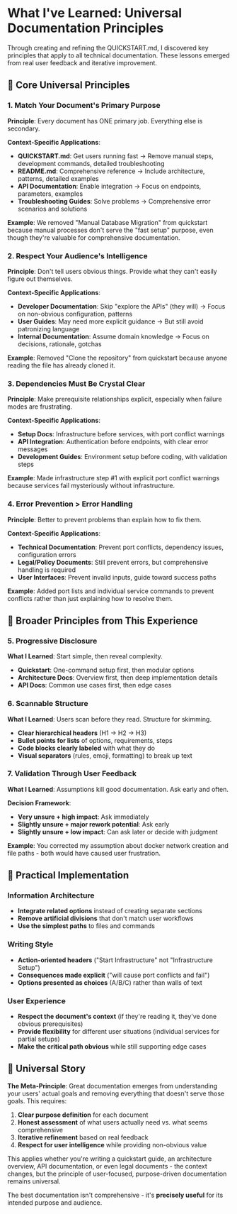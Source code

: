 # What I've Learned: Universal Documentation Principles

Through creating and refining the QUICKSTART.md, I discovered key principles that apply to all technical documentation. These lessons emerged from real user feedback and iterative improvement.

## 🎯 Core Universal Principles

### 1. Match Your Document's Primary Purpose

**Principle**: Every document has ONE primary job. Everything else is secondary.

**Context-Specific Applications**:
- **QUICKSTART.md**: Get users running fast → Remove manual steps, development commands, detailed troubleshooting
- **README.md**: Comprehensive reference → Include architecture, patterns, detailed examples
- **API Documentation**: Enable integration → Focus on endpoints, parameters, examples
- **Troubleshooting Guides**: Solve problems → Comprehensive error scenarios and solutions

**Example**: We removed "Manual Database Migration" from quickstart because manual processes don't serve the "fast setup" purpose, even though they're valuable for comprehensive documentation.

### 2. Respect Your Audience's Intelligence

**Principle**: Don't tell users obvious things. Provide what they can't easily figure out themselves.

**Context-Specific Applications**:
- **Developer Documentation**: Skip "explore the APIs" (they will) → Focus on non-obvious configuration, patterns
- **User Guides**: May need more explicit guidance → But still avoid patronizing language
- **Internal Documentation**: Assume domain knowledge → Focus on decisions, rationale, gotchas

**Example**: Removed "Clone the repository" from quickstart because anyone reading the file has already cloned it.

### 3. Dependencies Must Be Crystal Clear

**Principle**: Make prerequisite relationships explicit, especially when failure modes are frustrating.

**Context-Specific Applications**:
- **Setup Docs**: Infrastructure before services, with port conflict warnings
- **API Integration**: Authentication before endpoints, with clear error messages
- **Development Guides**: Environment setup before coding, with validation steps

**Example**: Made infrastructure step #1 with explicit port conflict warnings because services fail mysteriously without infrastructure.

### 4. Error Prevention > Error Handling

**Principle**: Better to prevent problems than explain how to fix them.

**Context-Specific Applications**:
- **Technical Documentation**: Prevent port conflicts, dependency issues, configuration errors
- **Legal/Policy Documents**: Still prevent errors, but comprehensive handling is required
- **User Interfaces**: Prevent invalid inputs, guide toward success paths

**Example**: Added port lists and individual service commands to prevent conflicts rather than just explaining how to resolve them.

## 🚀 Broader Principles from This Experience

### 5. Progressive Disclosure

**What I Learned**: Start simple, then reveal complexity.

- **Quickstart**: One-command setup first, then modular options
- **Architecture Docs**: Overview first, then deep implementation details
- **API Docs**: Common use cases first, then edge cases

### 6. Scannable Structure

**What I Learned**: Users scan before they read. Structure for skimming.

- **Clear hierarchical headers** (H1 → H2 → H3)
- **Bullet points for lists** of options, requirements, steps
- **Code blocks clearly labeled** with what they do
- **Visual separators** (rules, emoji, formatting) to break up text

### 7. Validation Through User Feedback

**What I Learned**: Assumptions kill good documentation. Ask early and often.

**Decision Framework**:
- **Very unsure + high impact**: Ask immediately
- **Slightly unsure + major rework potential**: Ask early
- **Slightly unsure + low impact**: Can ask later or decide with judgment

**Example**: You corrected my assumption about docker network creation and file paths - both would have caused user frustration.

## 🔧 Practical Implementation

### Information Architecture
- **Integrate related options** instead of creating separate sections
- **Remove artificial divisions** that don't match user workflows
- **Use the simplest paths** to files and commands

### Writing Style
- **Action-oriented headers** ("Start Infrastructure" not "Infrastructure Setup")
- **Consequences made explicit** ("will cause port conflicts and fail")
- **Options presented as choices** (A/B/C) rather than walls of text

### User Experience
- **Respect the document's context** (if they're reading it, they've done obvious prerequisites)
- **Provide flexibility** for different user situations (individual services for partial setups)
- **Make the critical path obvious** while still supporting edge cases

## 🎯 Universal Story

**The Meta-Principle**: Great documentation emerges from understanding your users' actual goals and removing everything that doesn't serve those goals. This requires:

1. **Clear purpose definition** for each document
2. **Honest assessment** of what users actually need vs. what seems comprehensive
3. **Iterative refinement** based on real feedback
4. **Respect for user intelligence** while providing non-obvious value

This applies whether you're writing a quickstart guide, an architecture overview, API documentation, or even legal documents - the context changes, but the principle of user-focused, purpose-driven documentation remains universal.

The best documentation isn't comprehensive - it's **precisely useful** for its intended purpose and audience.

